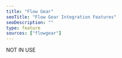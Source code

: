 ```yaml
---
title: "Flow Gear"
seoTitle: "Flow Gear Integration Features"
seoDescription: ""
type: feature
sources: ["flowgear"]
---
```


<!-- ***NOT IN USE***

create_order
get_images
get_images_limit
get_products
get_products_limit
profile
queue_fetch_images
site
sync_mode

-->
NOT IN USE